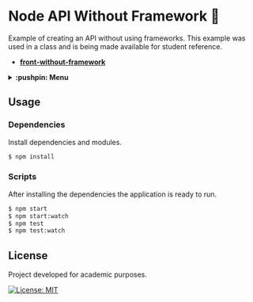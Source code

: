 # Node API Without Framework :bug:
Example of creating an API without using frameworks. This example was used in a class and is being made available for student reference.

- [**front-without-framework**](https://github.com/guiigos/front-without-framework)

<details>
  <summary>
    <strong>:pushpin: Menu</strong>
  </summary>
  <br>
  
> - [_**Usage**_](#usage)
>   - [_Dependencies_](#dependencies)
>   - [_Scripts_](#scripts)
> - [_**License**_](#license)
  
</details>

## Usage
### Dependencies
Install dependencies and modules.

```bash
$ npm install
```

### Scripts
After installing the dependencies the application is ready to run.

```bash
$ npm start
$ npm start:watch
$ npm test
$ npm test:watch
```

## License
Project developed for academic purposes.

[![License: MIT](https://img.shields.io/github/license/guiigos/node-express-async?style=flat-square)](./LICENSE)
